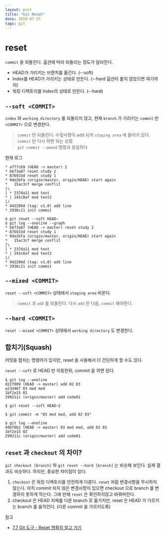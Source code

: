 ```yaml
---
layout: post
title: "Git Reset"
date: 2019-07-25
tags: git
---
```


# reset
`commit` 을 되돌린다. 옵션에 따라 되돌리는 정도가 달라진다.
* HEAD가 가리키는 브랜치를 옮긴다. (--soft)
* Index를 HEAD가 가리키는 상태로 만든다. (--hard 옵션이 붙지 않았으면 여기까지)
* 워킹 디렉토리를 Index의 상태로 만든다. (--hard)

## `--soft <COMMIT>`
`index` 와 `working directory` 를 되돌리지 않고, 현재 `branch` 가 가리키는 `commit` 만 `<COMMIT>` 으로 변경한다.
> `commit` 만 되돌린다. 수정사항이 add 되어 `staging area` 에 들어가 있다. `commit` 만 다시 하면 되는 상황.  
> `git commit --amend` 명령과 동일하다

현재 로그
``` shell
* a777c69 (HEAD -> master) 2
* b6f3a87 reset study 2
* 876933d reset study 1
* 9de2bfa (origin/master, origin/HEAD) start again
*   15ac3cf merge conflit
|\
| * 237da11 mod text
* | 241c8af mod text2
|/
* 942209d (tag: v1.0) add line
* 2936c11 init commit
```

``` shell
$ git reset --soft HEAD~
$ git log --oneline --graph
* b6f3a87 (HEAD -> master) reset study 2
* 876933d reset study 1
* 9de2bfa (origin/master, origin/HEAD) start again
*   15ac3cf merge conflit
|\
| * 237da11 mod text
* | 241c8af mod text2
|/
* 942209d (tag: v1.0) add line
* 2936c11 init commit
```

## `--mixed <COMMIT>`
`reset --soft <COMMIT>` 상태에서 `staging area` 비운다.
> `commit` 과 `add` 를 되돌린다. 다시 `add` 한 다음, `commit` 해야한다.

## `--hard <COMMIT>`
`reset --mixed <COMMIT>` 상태에서 `working directory` 도 변경한다.

## 합치기(Squash)
커밋을 합치는 명령어가 있지만, reset 을 사용해서 더 간단하게 할 수도 있다.

`reset --soft` 로 HEAD 만 이동한뒤, commit 을 하면 된다.
``` shell
$ git log --oneline
d22f009 (HEAD -> master) add 02 03
a23d46f 03 mod mod
1bf2e15 02
299211c (origin/master) add code01

$ git reset --soft HEAD~2

$ git commit -m "03 mod mod, add 02 03"

$ git log --oneline
49bf8b2 (HEAD -> master) 03 mod mod, add 02 03
1bf2e15 02
299211c (origin/master) add code01
```

## `reset` 과 `checkout` 의 차이?
`git checkout [branch]` 와 `git reset --hard [branch]` 는 비슷해 보인다.
실제 결과도 비슷하다. 하지만, 중요한 차이점이 있다.

1. `checkout` 은 워킹 디렉토리를 안전하게 다룬다. `reset` 처럼 변경사항을 무시하지 않는다. 아직 commit 되지 않은 변경사항이 있으면 checkout 으로 branch 를 변경하지 못하게 막는다.  그에 반해 `reset` 은 확인하지않고 바꿔버린다.
2. checkout 은 HEAD 자체를 다른 branch 로 옮기지만, reset 은 HEAD 가 가르키는 branch 를 움직인다. (다른 commit 을 가르키도록)


참고
- [7.7 Git 도구 - Reset 명확히 알고 가기](https://git-scm.com/book/ko/v2/Git-%EB%8F%84%EA%B5%AC-Reset-%EB%AA%85%ED%99%95%ED%9E%88-%EC%95%8C%EA%B3%A0-%EA%B0%80%EA%B8%B0)
